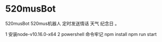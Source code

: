 # 520musBot
520musBot 520mus机器人 定时发送情话 天气 纪念日 。

1 安装node-v10.16.0-x64
2 powershell
 命令牢记 
npm install
npm run start

